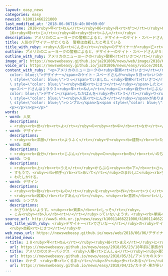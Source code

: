 ```yaml
---
layout: easy_news
categories: easy
newsid: k10011466221000
last_modified_at: '2018-06-06T16:40:00+09:00'
datetime: 2018<ruby>年<rt>ねん</rt></ruby>06<ruby>月<rt>がつ</rt></ruby>06<ruby>日<rt>にち</rt></ruby>
  16<ruby>時<rt>じ</rt></ruby>40<ruby>分<rt>ふん</rt></ruby>
description: アメリカのニューヨークの警察によると、デザイナーのケイト・スペードさんが５日、マンハッタンにある家で亡くなりました。
title: 人気のデザイナーが亡くなる　警察は自殺したと考えている
title_with_ruby: <ruby>人気<rt>にんき</rt></ruby>のデザイナーが<ruby>亡<rt>な</rt></ruby>くなる　<ruby>警察<rt>けいさつ</rt></ruby>は<ruby>自殺<rt>じさつ</rt></ruby>したと<ruby>考<rt>かんが</rt></ruby>えている
outline: アメリカのニューヨークの警察によると、デザイナーのケイト・スペードさんが５日、マンハッタンにある家で亡くなりました。
outline_with_ruby: アメリカのニューヨークの<ruby>警察<rt>けいさつ</rt></ruby>によると、デザイナーのケイト・スペードさんが<ruby>５日<rt>いつか</rt></ruby>、マンハッタンにある<ruby>家<rt>いえ</rt></ruby>で<ruby>亡<rt>な</rt></ruby>くなりました。
image_url: https://newswebeasy.github.io/ja201806/news/web/image/2018/06/06/K10011466221_1806060721_1806060727_01_03.jpg
voice_url: https://newswebeasy.github.io/ja201806/news/easy/voice/2018/06/06/k10011466221000.mp4
content_with_ruby: "<p>アメリカのニューヨークの<ruby>警察<rt>けいさつ</rt></ruby>によると、<span style=\"\
  color: blue;\">デザイナー</span>のケイト・スペードさんが<ruby>５日<rt>いつか</rt></ruby>、マンハッタンにある<ruby>家<rt>いえ</rt></ruby>で<ruby>亡<rt>な</rt></ruby>くなりました。５５<ruby>歳<rt>さい</rt></ruby>でした。アメリカのテレビなどによると、スペードさんは<ruby>首<rt>くび</rt></ruby>を<span\
  \ style=\"color: blue;\">つっ</span>ていました。<ruby>警察<rt>けいさつ</rt></ruby>はスペードさんが<span\
  \ style=\"color: blue;\"><ruby>自殺<rt>じさつ</rt></ruby></span>したと<ruby>考<rt>かんが</rt></ruby>えています。</p>\n\
  <p>スペードさんは１９９３<ruby>年<rt>ねん</rt></ruby>に<ruby>自分<rt>じぶん</rt></ruby>が<span style=\"\
  color: blue;\">デザイン</span>したかばんを<ruby>売<rt>う</rt></ruby>り<ruby>始<rt>はじ</rt></ruby>めたあと、ニューヨークで<ruby>店<rt>みせ</rt></ruby>を<ruby>開<rt>ひら</rt></ruby>きました。<ruby>今<rt>いま</rt></ruby>はいろいろな<ruby>国<rt>くに</rt></ruby>に<ruby>店<rt>みせ</rt></ruby>があって、スペードさんのかばんやアクセサリーは<ruby>日本<rt>にっぽん</rt></ruby>の<ruby>若<rt>わか</rt></ruby>い<ruby>女性<rt>じょせい</rt></ruby>にも<span\
  \ style=\"color: blue;\"><ruby>人気<rt>にんき</rt></ruby></span>があります。</p>\n<p>マンハッタンの<ruby>店<rt>みせ</rt></ruby>に<ruby>来<rt>き</rt></ruby>た<ruby>女性<rt>じょせい</rt></ruby>は「<span\
  \ style=\"color: blue;\">シンプル</span>な<span style=\"color: blue;\">デザイン</span>が<ruby>好<rt>す</rt></ruby>きだったので、<ruby>本当<rt>ほんとう</rt></ruby>に<ruby>驚<rt>おどろ</rt></ruby>きました」と<ruby>話<rt>はな</rt></ruby>していました。</p>\n\
  <p></p>\n<p></p>"
words:
- word: 人気
  descriptions:
  - <ruby><rb>世</rb><rt>よ</rt></ruby>の<ruby><rb>中</rb><rt>なか</rt></ruby>の<ruby><rb>人</rb><rt>ひと</rt></ruby>たちのよい<ruby><rb>評判</rb><rt>ひょうばん</rt></ruby>。
- word: デザイナー
  descriptions:
  - <ruby><rb>洋服</rb><rt>ようふく</rt></ruby>や<ruby><rb>建物</rb><rt>たてもの</rt></ruby>などの<ruby><rb>形</rb><rt>かたち</rt></ruby>や<ruby><rb>模様</rb><rt>もよう</rt></ruby>などを<ruby><rb>考</rb><rt>かんが</rt></ruby>えることを<ruby><rb>仕事</rb><rt>しごと</rt></ruby>にしている<ruby><rb>人</rb><rt>ひと</rt></ruby>。
- word: 自殺
  descriptions:
  - <ruby><rb>自分</rb><rt>じぶん</rt></ruby>の<ruby><rb>命</rb><rt>いのち</rt></ruby>を<ruby><rb>絶</rb><rt>た</rt></ruby>つこと。<ruby><rb>自害</rb><rt>じがい</rt></ruby>。
- word: つる
  descriptions:
  - <ruby><rb>上</rb><rt>うえ</rt></ruby>からぶら<ruby><rb>下</rb><rt>さ</rt></ruby>げる。
  - すもうで、<ruby><rb>相手</rb><rt>あいて</rt></ruby>のまわしに<ruby><rb>手</rb><rt>て</rt></ruby>をかけて、<ruby><rb>持</rb><rt>も</rt></ruby>ち<ruby><rb>上</rb><rt>あ</rt></ruby>げる。
  - わたしかける。
- word: デザイン
  descriptions:
  - <ruby><rb>物</rb><rt>もの</rt></ruby>を<ruby><rb>作</rb><rt>つく</rt></ruby>るときに、<ruby><rb>形</rb><rt>かたち</rt></ruby>や<ruby><rb>色</rb><rt>いろ</rt></ruby>などを<ruby><rb>工夫</rb><rt>くふう</rt></ruby>すること。
  - <ruby><rb>図案</rb><rt>ずあん</rt></ruby>。<ruby><rb>意匠</rb><rt>いしょう</rt></ruby>。
- word: シンプル
  descriptions:
  - かざりがないようす。<ruby><rb>質素</rb><rt>しっそ</rt></ruby>。
  - こみ<ruby><rb>入</rb><rt>い</rt></ruby>っていないようす。<ruby><rb>単純</rb><rt>たんじゅん</rt></ruby>。
source_url: http://www3.nhk.or.jp/news/easy/k10011466221000/k10011466221000.html
web_title_with_ruby: <ruby>デザイナー<rt>でざいなー</rt></ruby>の<ruby>ケイト<rt>けいと</rt></ruby>・<ruby>スペード<rt>すぺーど</rt></ruby>さん<ruby>死亡<rt>しぼう</rt></ruby>
  <ruby>自殺<rt>じさつ</rt></ruby>か
web_news_url: https://newswebeasy.github.io/news/web/2018/06/06/デザイナーのケイトスペードさん死亡-自殺か
related_news:
- title: １８<ruby>年<rt>ねん</rt></ruby><ruby>前<rt>まえ</rt></ruby>に<ruby>家族<rt>かぞく</rt></ruby>が<ruby>殺<rt>ころ</rt></ruby>された<ruby>事件<rt>じけん</rt></ruby>「<ruby>犯人<rt>はんにん</rt></ruby>は１５<ruby>歳<rt>さい</rt></ruby>から２９<ruby>歳<rt>さい</rt></ruby>」
  url: https://newswebeasy.github.io/news/easy/2018/05/23/18年前に家族が殺された事件犯人は15歳から29歳
- title: アメリカのスターバックス　<ruby>人種<rt>じんしゅ</rt></ruby><ruby>差別<rt>さべつ</rt></ruby>がないように<ruby>店員<rt>てんいん</rt></ruby>に<ruby>研修<rt>けんしゅう</rt></ruby>
  url: https://newswebeasy.github.io/news/easy/2018/05/31/アメリカのスターバックス-人種差別がないように店員に研修
- title: カナダ　<ruby>車<rt>くるま</rt></ruby>が<ruby>歩<rt>ある</rt></ruby>いている<ruby>人<rt>ひと</rt></ruby>をはねて１０<ruby>人<rt>にん</rt></ruby>が<ruby>亡<rt>な</rt></ruby>くなる
  url: https://newswebeasy.github.io/news/easy/2018/04/25/カナダ-車が歩いている人をはねて10人が亡くなる
...
```

